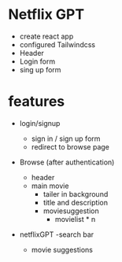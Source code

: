 # Netflix GPT

- create react app
- configured Tailwindcss
- Header
- Login form
- sing up form

# features
- login/signup
    - sign in / sign up form
    - redirect to browse page

- Browse (after authentication)
    - header
    - main movie
        - tailer in background
        - title and description
        - moviesuggestion
            - movielist * n

- netflixGPT
    -search bar
    - movie suggestions

